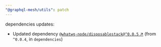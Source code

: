 ```yaml
---
"@graphql-mesh/utils": patch
---
```

dependencies updates:
  - Updated dependency [`@whatwg-node/disposablestack@^0.0.5` ↗︎](https://www.npmjs.com/package/@whatwg-node/disposablestack/v/0.0.5) (from `^0.0.4`, in `dependencies`)
